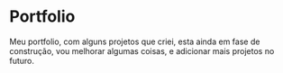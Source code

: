 # Portfolio
Meu portfolio, com alguns projetos que criei, esta ainda em fase de construção, vou melhorar algumas coisas, e adicionar mais projetos no futuro.
